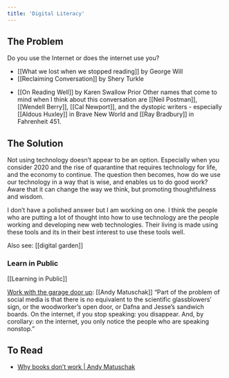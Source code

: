 ```yaml
---
title: 'Digital Literacy'
---
```


## The Problem

Do you use the Internet or does the internet use you?

- [[What we lost when we stopped reading]] by George Will
- [[Reclaiming Conversation]] by Shery Turkle

* [[On Reading Well]] by Karen Swallow Prior
  Other names that come to mind when I think about this conversation are [[Neil Postman]], [[Wendell Berry]], [[Cal Newport]], and the dystopic writers - especially [[Aldous Huxley]] in Brave New World and [[Ray Bradbury]] in Fahrenheit 451.

## The Solution

Not using technology doesn’t appear to be an option. Especially when you consider 2020 and the rise of quarantine that requires technology for life, and the economy to continue. The question then becomes, how do we use our technology in a way that is wise, and enables us to do good work? Aware that it can change the way we think, but promoting thoughtfulness and wisdom.

I don’t have a polished answer but I am working on one. I think the people who are putting a lot of thought into how to use technology are the people working and developing new web technologies. Their living is made using these tools and its in their best interest to use these tools well.

Also see: [[digital garden]]

### Learn in Public

[[Learning in Public]]

[Work with the garage door up](https://notes.andymatuschak.org/z21cgR9K3UcQ5a7yPsj2RUim3oM2TzdBByZu): [[Andy Matuschak]] “Part of the problem of social media is that there is no equivalent to the scientific glassblowers’ sign, or the woodworker’s open door, or Dafna and Jesse’s sandwich boards. On the internet, if you stop speaking: you disappear. And, by corollary: on the internet, you only notice the people who are speaking nonstop.”

## To Read

- [Why books don’t work | Andy Matuschak](https://andymatuschak.org/books/)
